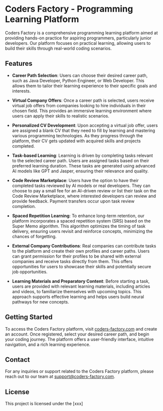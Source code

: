 # Coders Factory - Programming Learning Platform

Coders Factory is a comprehensive programming learning platform aimed at providing hands-on practice for aspiring programmers, particularly junior developers. Our platform focuses on practical learning, allowing users to build their skills through real-world coding scenarios.

## Features

- **Career Path Selection**: Users can choose their desired career path, such as Java Developer, Python Engineer, or Web Developer. This allows them to tailor their learning experience to their specific goals and interests.

- **Virtual Company Offers**: Once a career path is selected, users receive virtual job offers from companies looking to hire individuals in their chosen field. This provides an immersive learning environment where users can apply their skills to realistic scenarios.

- **Personalized CV Development**: Upon accepting a virtual job offer, users are assigned a blank CV that they need to fill by learning and mastering various programming technologies. As they progress through the platform, their CV gets updated with acquired skills and projects completed.

- **Task-based Learning**: Learning is driven by completing tasks relevant to the selected career path. Users are assigned tasks based on their preferred learning duration. These tasks are generated using advanced AI models like GPT and Jasper, ensuring their relevance and quality.

- **Code Review Marketplace**: Users have the option to have their completed tasks reviewed by AI models or real developers. They can choose to pay a small fee for an AI-driven review or list their task on the Code Review Marketplace, where interested developers can review and provide feedback. Payment transfers occur upon task review completion.

- **Spaced Repetition Learning**: To enhance long-term retention, our platform incorporates a spaced repetition system (SRS) based on the Super Memo algorithm. This algorithm optimizes the timing of task delivery, ensuring users revisit and reinforce concepts, minimizing the chances of forgetting.

- **External Company Contributions**: Real companies can contribute tasks to the platform and create their own profiles and career paths. Users can grant permission for their profiles to be shared with external companies and receive tasks directly from them. This offers opportunities for users to showcase their skills and potentially secure job opportunities.

- **Learning Materials and Preparatory Content**: Before starting a task, users are provided with relevant learning materials, including articles and videos, to familiarize themselves with upcoming topics. This approach supports effective learning and helps users build neural pathways for new concepts.

## Getting Started

To access the Coders Factory platform, visit [coders-factory.com](https://www.coders-factory.com/) and create an account. Once registered, select your desired career path, and begin your coding journey. The platform offers a user-friendly interface, intuitive navigation, and a rich learning experience.

## Contact

For any inquiries or support related to the Coders Factory platform, please reach out to our team at [support@coders-factory.com](mailto:support@coders-factory.com).
## License

This project is licensed under the [xxx]
